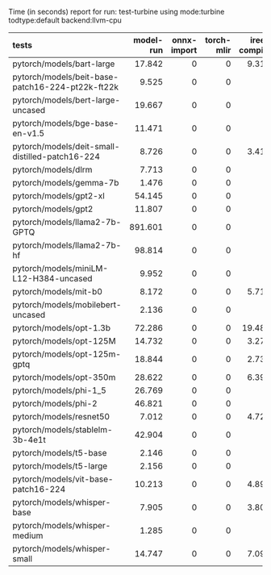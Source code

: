 Time (in seconds) report for run: test-turbine using mode:turbine todtype:default backend:llvm-cpu

| tests                                            |   model-run |   onnx-import |   torch-mlir |   iree-compile |   inference |
|:-------------------------------------------------|------------:|--------------:|-------------:|---------------:|------------:|
| pytorch/models/bart-large                        |      17.842 |             0 |            0 |          9.315 |       0.56  |
| pytorch/models/beit-base-patch16-224-pt22k-ft22k |       9.525 |             0 |            0 |          0     |       0     |
| pytorch/models/bert-large-uncased                |      19.667 |             0 |            0 |          0     |       0     |
| pytorch/models/bge-base-en-v1.5                  |      11.471 |             0 |            0 |          0     |       0     |
| pytorch/models/deit-small-distilled-patch16-224  |       8.726 |             0 |            0 |          3.416 |       0.186 |
| pytorch/models/dlrm                              |       7.713 |             0 |            0 |          0     |       0     |
| pytorch/models/gemma-7b                          |       1.476 |             0 |            0 |          0     |       0     |
| pytorch/models/gpt2-xl                           |      54.145 |             0 |            0 |          0     |       0     |
| pytorch/models/gpt2                              |      11.807 |             0 |            0 |          0     |       0     |
| pytorch/models/llama2-7b-GPTQ                    |     891.601 |             0 |            0 |          0     |       0     |
| pytorch/models/llama2-7b-hf                      |      98.814 |             0 |            0 |          0     |       0     |
| pytorch/models/miniLM-L12-H384-uncased           |       9.952 |             0 |            0 |          0     |       0     |
| pytorch/models/mit-b0                            |       8.172 |             0 |            0 |          5.719 |       0.256 |
| pytorch/models/mobilebert-uncased                |       2.136 |             0 |            0 |          0     |       0     |
| pytorch/models/opt-1.3b                          |      72.286 |             0 |            0 |         19.485 |       0     |
| pytorch/models/opt-125M                          |      14.732 |             0 |            0 |          3.279 |       0     |
| pytorch/models/opt-125m-gptq                     |      18.844 |             0 |            0 |          2.732 |       0     |
| pytorch/models/opt-350m                          |      28.622 |             0 |            0 |          6.397 |       0     |
| pytorch/models/phi-1_5                           |      26.769 |             0 |            0 |          0     |       0     |
| pytorch/models/phi-2                             |      46.821 |             0 |            0 |          0     |       0     |
| pytorch/models/resnet50                          |       7.012 |             0 |            0 |          4.723 |       0.194 |
| pytorch/models/stablelm-3b-4e1t                  |      42.904 |             0 |            0 |          0     |       0     |
| pytorch/models/t5-base                           |       2.146 |             0 |            0 |          0     |       0     |
| pytorch/models/t5-large                          |       2.156 |             0 |            0 |          0     |       0     |
| pytorch/models/vit-base-patch16-224              |      10.213 |             0 |            0 |          4.898 |       0.433 |
| pytorch/models/whisper-base                      |       7.905 |             0 |            0 |          3.807 |       0.189 |
| pytorch/models/whisper-medium                    |       1.285 |             0 |            0 |          0     |       0     |
| pytorch/models/whisper-small                     |      14.747 |             0 |            0 |          7.096 |       0.374 |

